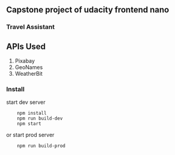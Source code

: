 ## Capstone project of udacity frontend nano
### Travel Assistant



## APIs Used

1. Pixabay
1. GeoNames
1. WeatherBit


### Install

start dev server
```shell script
    npm install
    npm run build-dev
    npm start
```
or start prod server
```shell script
    npm run build-prod
```
